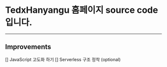 ﻿# TedxHanyangu 홈페이지 source code 입니다.
***
## Improvements
[] JavaScript 고도화 하기
[] Serverless 구조 정착 (optional)
